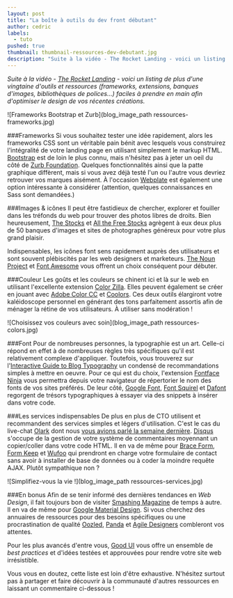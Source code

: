```yaml
---
layout: post
title: "La boîte à outils du dev front débutant"
author: cedric
labels:
  - tuto
pushed: true
thumbnail: thumbnail-ressources-dev-debutant.jpg
description: "Suite à la vidéo - The Rocket Landing - voici un listing de plus d'une vingtaine d'outils et ressources (frameworks, extensions, banques d'images, bibliothèques de polices...) faciles à prendre en main afin d'optimiser le design de vos récentes créations."
---
```


*Suite à la vidéo - [The Rocket Landing](http://www.lewagon.org/blog/the-one-hour-landing-page) - voici un listing de plus d'une vingtaine d'outils et ressources (frameworks, extensions, banques d'images, bibliothèques de polices...) faciles à prendre en main afin d'optimiser le design de vos récentes créations.*

![Frameworks Bootstrap et Zurb](blog_image_path ressources-frameworks.jpg)

###Frameworks
Si vous souhaitez tester une idée rapidement, alors les frameworks CSS sont un véritable pain bénit avec lesquels vous construirez l'intégralité de votre landing page en utilisant simplement le markup HTML. [Bootstrap](http://getbootstrap.com/) est de loin le plus connu, mais n'hésitez pas à jeter un oeil du côté de [Zurb Foundation](http://foundation.zurb.com/learn/features.html). Quelques fonctionnalités ainsi que la patte graphique diffèrent, mais si vous avez déjà testé l'un ou l'autre vous devriez retrouver vos marques aisément. À l'occasion [Webplate](http://getwebplate.com/) est également une option intéressante à considérer (attention, quelques connaissances en Sass sont demandées.)

###Images & icônes
Il peut être fastidieux de chercher, explorer et fouiller dans les tréfonds du web pour trouver des photos libres de droits. Bien heureusement, [The Stocks](http://thestocks.im/) et [All the Free Stocks](http://allthefreestock.com/) agrègent à eux deux plus de 50 banques d'images et sites de photographes généreux pour votre plus grand plaisir.

Indispensables, les icônes font sens rapidement auprès des utilisateurs et sont souvent plébiscités par les web designers et marketeurs. [The Noun Project](http://thenounproject.com/) et [Font Awesome](http://fortawesome.github.io/Font-Awesome/) vous offrent un choix conséquent pour débuter.

###Couleur
Les goûts et les couleurs se chinent ici et là sur le web en utilisant l'excellente extension [Color Zilla](http://www.colorzilla.com/). Elles peuvent également se créer en jouant avec [Adobe Color CC](https://color.adobe.com/create/color-wheel/) et [Coolors](http://coolors.co/). Ces deux outils élargiront votre kaléidoscope personnel en générant des tons parfaitement assortis afin de ménager la rétine de vos utilisateurs. À utiliser sans modération !

![Choisissez vos couleurs avec soin](blog_image_path ressources-colors.jpg)

###Font
Pour de nombreuses personnes, la typographie est un art. Celle-ci répond en effet à de nombreuses règles très spécifiques qu'il est relativement complexe d'appliquer. Toutefois, vous trouverez sur l'[Interactive Guide to Blog Typography](http://www.kaikkonendesign.fi/typography/) un condensé de recommandations simples à mettre en oeuvre. Pour ce qui est du choix, l'extension [Fontface Ninja](http://fontface.ninja/) vous permettra depuis votre navigateur de répertorier le nom des fonts de vos sites préférés. De leur côté, [Google Font](https://www.google.com/fonts), [Font Squirel](http://www.fontsquirrel.com/) et [Dafont](http://www.dafont.com/) regorgent de trésors typographiques à essayer via des snippets à insérer dans votre code.

###Les services indispensables
De plus en plus de CTO utilisent et recommandent des services simples et légers d'utilisation. C'est le cas du live-chat [Olark](https://www.olark.com/) dont nous [vous avions parlé la semaine dernière](http://www.lewagon.org/blog/tutorial-olark). [Disqus](https://disqus.com/) s'occupe de la gestion de votre système de commentaires moyennant un copier/coller dans votre code HTML. Il en va de même pour [Brace Form](http://forms.brace.io/), [Form Keep](https://formkeep.com/) et [Wufoo](http://www.wufoo.com/) qui prendront en charge votre formulaire de contact sans avoir à installer de base de données ou à coder la moindre requête AJAX. Plutôt sympathique non ?

![Simplifiez-vous la vie !](blog_image_path ressources-services.jpg)

###En bonus
Afin de se tenir informé des dernières tendances en *Web Design*, il fait toujours bon de visiter [Smashing Magazine](http://www.smashingmagazine.com/) de temps à autre. Il en va de même pour [Google Material Design](http://www.google.com/design/spec/material-design/introduction.html). Si vous cherchez des annuaires de ressources pour des besoins spécifiques ou une procrastination de qualité [Oozled](http://oozled.com/), [Panda](http://usepanda.com/) et [Agile Designers](http://www.agiledesigners.com/) combleront vos attentes.

Pour les plus avancés d'entre vous, [Good UI](http://goodui.org/) vous offre un ensemble de *best practices* et d'idées testées et approuvées pour rendre votre site web irrésistible.

Vous vous en doutez, cette liste est loin d'être exhaustive. N'hésitez surtout pas à partager et faire découvrir à la communauté d'autres ressources en laissant un commentaire ci-dessous !